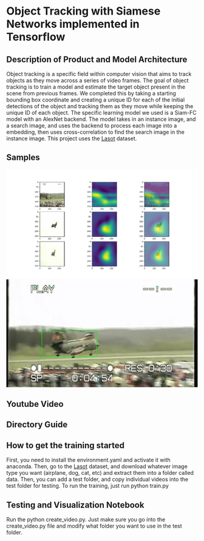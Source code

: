 # Object Tracking with Siamese Networks implemented in Tensorflow

## Description of Product and Model Architecture
Object tracking is a specific field within computer vision that aims to track objects as they move across a series of video frames. The goal of object tracking is to train a model and estimate the target object present in the scene from previous frames. We completed this by taking a starting bounding box coordinate and creating a unique ID for each of the initial detections of the object and tracking them as they move while keeping the unique ID of each object. The specific learning model we used is a Siam-FC model with an AlexNet backend. The model takes in an instance image, and a search image, and uses the backend to process each image into a embedding, then uses cross-correlation to find the search image in the instance image. This project uses the [Lasot](http://vision.cs.stonybrook.edu/~lasot/) dataset.

## Samples
![Alt text](samples/1.png "Sample Image")
![Alt text](samples/video.gif "Sample Video")

## Youtube Video

## Directory Guide 

## How to get the training started
First, you need to install the environment.yaml and activate it with anaconda.
Then, go to the [Lasot](http://vision.cs.stonybrook.edu/~lasot/) dataset, and download whatever image type you want (airplane, dog, cat, etc) and extract them into a folder called data. Then, you can add a test folder, and copy individual videos into the test folder for testing. To run the training, just run python train.py

## Testing and Visualization Notebook
Run the python create_video.py. Just make sure you go into the create_video.py file and modify what folder you want to use in the test folder.